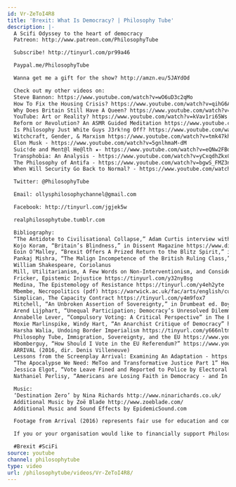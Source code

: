```yaml
---
id: Vr-ZeToI4R8
title: 'Brexit: What Is Democracy? | Philosophy Tube'
description: |-
  A Scifi Odyssey to the heart of democracy
  Patreon: http://www.patreon.com/PhilosophyTube

  Subscribe! http://tinyurl.com/pr99a46

  Paypal.me/PhilosophyTube

  Wanna get me a gift for the show? http://amzn.eu/5JAYdOd

  Check out my other videos on:
  Steve Bannon: https://www.youtube.com/watch?v=wO6uD3c2qMo
  How To Fix the Housing Crisis? https://www.youtube.com/watch?v=qihG6AGjkRk
  Why Does Britain Still Have A Queen? https://www.youtube.com/watch?v=x2W7P3wGBI8
  YouTube: Art or Reality? https://www.youtube.com/watch?v=kVav1ri65Ws
  Reform or Revolution? An ASMR Guided Meditation https://www.youtube.com/watch?v=TxAsNEGcgq0
  Is Philosophy Just White Guys J3rk!ng Off? https://www.youtube.com/watch?v=weiz9wbIcGQ
  Witchcraft, Gender, & Marxism https://www.youtube.com/watch?v=tmk47kh7fiE
  Elon Musk - https://www.youtube.com/watch?v=5gnlhmaM-dM
  Suic!de and Ment@l He@lth ★- https://www.youtube.com/watch?v=eQNw2FBdpyE
  Transphobia: An Analysis - https://www.youtube.com/watch?v=yCxqdhZkxCo
  The Philosophy of Antifa - https://www.youtube.com/watch?v=bgwS_FMZ3nQ
  When Will Security Go Back to Normal? - https://www.youtube.com/watch?v=yyzd_a6vLWY

  Twitter: @PhilosophyTube

  Email: ollysphilosophychannel@gmail.com

  Facebook: http://tinyurl.com/jgjek5w

  realphilosophytube.tumblr.com

  Bibliography:
  “The Antidote to Civilisational Collapse,” Adam Curtis interview with The Economist https://www.economist.com/open-future/2018/12/06/the-antidote-to-civilisational-collapse
  Kojo Koram, “Britain’s Blindness,” in Dissent Magazine https://www.dissentmagazine.org/online_articles/britains-brexit-blindness
  Eoin O’Malley, “Brexit Offers A Prized Return to the Blitz Spirit,” in The Times https://www.thetimes.co.uk/article/brexit-offers-a-prized-return-to-the-blitz-spirit-j93c9r9zz
  Pankaj Mishra, “The Malign Incompetence of the British Ruling Class,” in The New York Times https://www.nytimes.com/2019/01/17/opinion/sunday/brexit-ireland-empire.html
  William Shakespeare, Coriolanus
  Mill, Utilitarianism, A Few Words on Non-Interventionism, and Considerations on Representative Government https://socialsciences.mcmaster.ca/econ/ugcm/3ll3/mill/repgovt.pdf (PDF)
  Fricker, Epistemic Injustice https://tinyurl.com/y32ny8sg
  Medina, The Epistemology of Resistance https://tinyurl.com/y4eh2yte
  Mbembe, Necropolitics (pdf) https://warwick.ac.uk/fac/arts/english/currentstudents/postgraduate/masters/modules/postcol_theory/mbembe_22necropolitics22.pdf
  Simplican, The Capacity Contract https://tinyurl.com/y4m9fox7
  Mitchell, “An Unbroken Assertion of Sovereignty,” in Drumbeat ed. Boyce Richardson https://tinyurl.com/y5dd82og
  Arend Lijphart, “Unequal Participation; Democracy’s Unresolved Dilemma,” in The American Political Science Review
  Annabelle Lever, “Compulsory Voting: A Critical Perspective” in The British Journal of Political Science
  Moxie Marlinspike, Windy Hart, “An Anarchist Critique of Democracy” https://theanarchistlibrary.org/library/moxie-marlinspike-and-windy-hart-audio-anarchy-radio-an-anarchist-critique-of-democracy
  Harsha Walia, Undoing Border Imperialism https://tinyurl.com/y666nltm
  Philosophy Tube, Immigration, Sovereignty, and the EU https://www.youtube.com/watch?v=E_JQd-EsDjQ
  Hbomberguy, “How Should I Vote in the EU Referendum?” https://www.youtube.com/watch?v=RgVIQWItFE8&t=519s
  ARRIVAL (2016, dir. Denis Villeneuve)
  Lessons from the Screenplay Arrival: Examining An Adaptation - https://www.youtube.com/watch?v=QTxvzkwVsQE
  “The Apocalypse We Need: MeToo and Transformative Justice Part 1” How to Survive the End of the World Podcast
  Jessica Elgot, “Vote Leave Fined and Reported to Police by Electoral Commission,” in The Guardian https://www.theguardian.com/politics/2018/jul/17/vote-leave-fined-and-reported-to-police-by-electoral-commission-brexit
  Nathaniel Perlisy, “Americans are Losing Faith in Democracy - and In Each Other,” in The Washington Post https://www.washingtonpost.com/opinions/americans-are-losing-faith-in-democracy--and-in-each-other/2016/10/14/b35234ea-90c6-11e6-9c52-0b10449e33c4_story.html?noredirect=on&utm_term=.3c422d6fe903

  Music:
  ‘Destination Zero’ by Nina Richards http://www.ninarichards.co.uk/
  Additional Music by Zoë Blade http://www.zoeblade.com/
  Additional Music and Sound Effects by EpidemicSound.com

  Footage from Arrival (2016) represents fair use for education and commentary.

  If you or your organisation would like to financially support Philosophy Tube in distributing philosophical knowledge to those who might not otherwise have access to it in exchange for credits on the show, please get in touch!

  #Brexit #SciFi
source: youtube
channel: philosophytube
type: video
url: /philosophytube/videos/Vr-ZeToI4R8/
---
```


